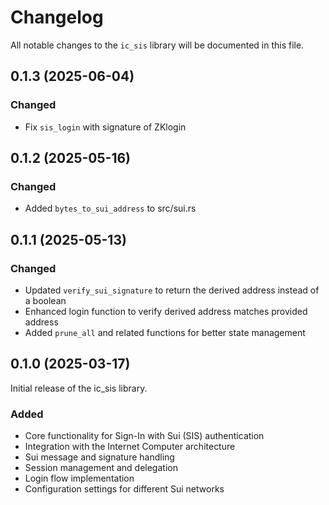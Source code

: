 # Changelog

All notable changes to the `ic_sis` library will be documented in this file.

## 0.1.3 (2025-06-04)

### Changed
- Fix `sis_login` with signature of ZKlogin

## 0.1.2 (2025-05-16)

### Changed
- Added `bytes_to_sui_address` to src/sui.rs


## 0.1.1 (2025-05-13)

### Changed
- Updated `verify_sui_signature` to return the derived address instead of a boolean
- Enhanced login function to verify derived address matches provided address
- Added `prune_all` and related functions for better state management

## 0.1.0 (2025-03-17)

Initial release of the ic_sis library.

### Added
- Core functionality for Sign-In with Sui (SIS) authentication
- Integration with the Internet Computer architecture
- Sui message and signature handling
- Session management and delegation
- Login flow implementation
- Configuration settings for different Sui networks